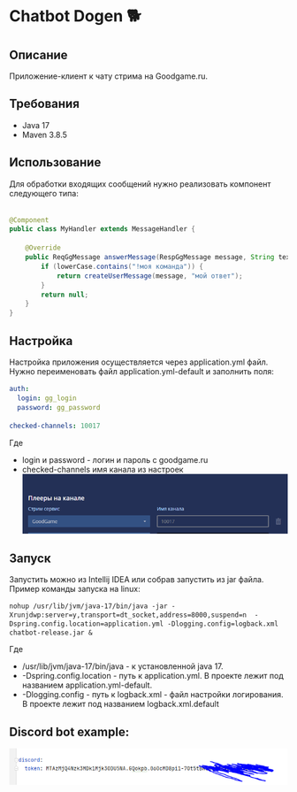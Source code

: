 # Chatbot Dogen 🐕

## Описание

Приложение-клиент к чату стрима на Goodgame.ru.

## Требования

* Java 17
* Maven 3.8.5

## Использование

Для обработки входящих сообщений нужно реализовать компонент следующего типа:

```java

@Component
public class MyHandler extends MessageHandler {

    @Override
    public ReqGgMessage answerMessage(RespGgMessage message, String text, String lowerCase) {
        if (lowerCase.contains("!моя команда")) {
            return createUserMessage(message, "мой ответ");
        }
        return null;
    }
}
```

## Настройка

Настройка приложения осуществляется через application.yml файл. Нужно переименовать файл application.yml-default и
заполнить поля:

```yaml
auth:
  login: gg_login
  password: gg_password

checked-channels: 10017
```

Где

* login и password - логин и пароль с goodgame.ru
* checked-channels имя канала из настроек
  ![img.png](channel-name.png)

## Запуск

Запустить можно из Intellij IDEA или собрав запустить из jar файла. Пример команды запуска на linux:

```shell
nohup /usr/lib/jvm/java-17/bin/java -jar -Xrunjdwp:server=y,transport=dt_socket,address=8000,suspend=n  -Dspring.config.location=application.yml -Dlogging.config=logback.xml chatbot-release.jar &
```

Где

* /usr/lib/jvm/java-17/bin/java - к установленной java 17.
* -Dspring.config.location - путь к application.yml. В проекте лежит под названием application.yml-default.
* -Dlogging.config - путь к logback.xml - файл настройки логирования. В проекте лежит под названием logback.xml.default

## Discord bot example:

![img.png](img.png)